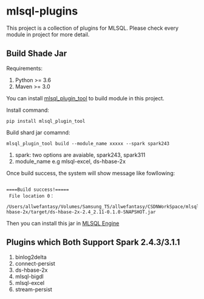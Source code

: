 # mlsql-plugins

This project is a collection of plugins for MLSQL.
Please check every module in project for more detail.

## Build Shade Jar

Requirements:

1. Python >= 3.6
2. Maven >= 3.0

You can install [mlsql_plugin_tool](https://github.com/allwefantasy/mlsql_plugin_tool) to build module in this project.

Install command:

```
pip install mlsql_plugin_tool
```

Build shard jar comamnd:

```
mlsql_plugin_tool build --module_name xxxxx --spark spark243
```

1. spark: two options are avaiable, spark243, spark311
2. module_name e.g mlsql-excel, ds-hbase-2x



Once build success, the system will show message like fowllowing:

```

====Build success!=====
 File location 0：
 /Users/allwefantasy/Volumes/Samsung_T5/allwefantasy/CSDNWorkSpace/mlsqlplugins/ds-hbase-2x/target/ds-hbase-2x-2.4_2.11-0.1.0-SNAPSHOT.jar

```

Then you can install this jar in [MLSQL Engine](https://docs.mlsql.tech/mlsql-stack/plugin/offline_install.html)

## Plugins which Both Support Spark 2.4.3/3.1.1

1. binlog2delta
2. connect-persist
3. ds-hbase-2x
4. mlsql-bigdl
5. mlsql-excel
6. stream-persist